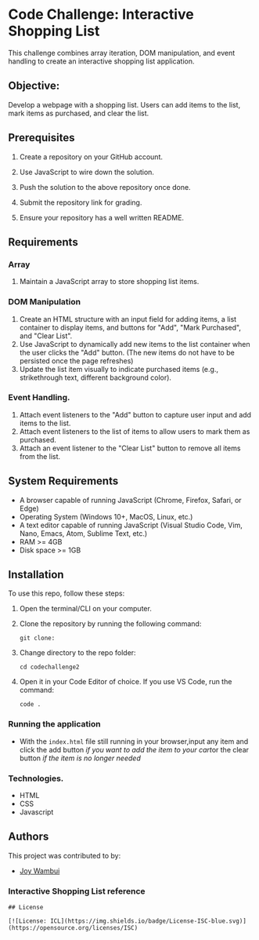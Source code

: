 # Code Challenge: Interactive Shopping List
This challenge combines array iteration, DOM manipulation, and event handling to create an interactive shopping list application.

## Objective:
Develop a webpage with a shopping list. Users can add items to the list, mark items as purchased, and clear the list.

## Prerequisites

1. Create a repository on your GitHub account.

2. Use JavaScript to wire down the solution.

3. Push the solution to the above repository once done.

4. Submit the repository link for grading.

5. Ensure your repository has a well written README.

## Requirements
### Array
1.  Maintain a JavaScript array to store shopping list items.

### DOM Manipulation
1. Create an HTML structure with an input field for adding items, a list container to display items, and buttons for "Add", "Mark Purchased", and "Clear List".
2. Use JavaScript to dynamically add new items to the list container when the user clicks the "Add" button. (The new items do not have to be persisted once the page refreshes)
3. Update the list item visually to indicate purchased items (e.g., strikethrough text, different background color).
   
### Event Handling.
1. Attach event listeners to the "Add" button to capture user input and add items to the list.
2. Attach event listeners to the list of items to allow users to mark them as purchased.
3. Attach an event listener to the "Clear List" button to remove all items from the list.
 
## System Requirements

- A browser capable of running JavaScript (Chrome, Firefox, Safari, or Edge)
- Operating System (Windows 10+, MacOS, Linux, etc.)
- A text editor capable of running JavaScript (Visual Studio Code, Vim, Nano, Emacs, Atom, Sublime Text, etc.)
- RAM >= 4GB
- Disk space >= 1GB

## Installation

To use this repo, follow these steps:

1.  Open the terminal/CLI on your computer.

2.  Clone the repository by running the following command:

        git clone:

3.  Change directory to the repo folder:

        cd codechallenge2

4.  Open it in your Code Editor of choice. If you use VS Code, run the command:

        code .

### Running the application

- With the `index.html` file still running in your browser,input any item and click the add button *if you want to add the item to your cart*or the clear button _if the item is no longer needed_

### Technologies.
- HTML
- CSS
- Javascript

## Authors

This project was contributed to by:

- [Joy Wambui](https://github.com/bobojoy/)

### Interactive Shopping List reference 
``````
## License

[![License: ICL](https://img.shields.io/badge/License-ISC-blue.svg)](https://opensource.org/licenses/ISC)